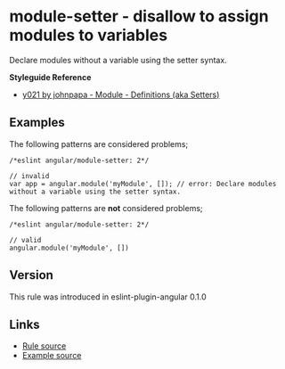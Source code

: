 <!-- WARNING: Generated documentation. Edit docs and examples in the rule and examples file ('rules/module-setter.js', 'examples/module-setter.js'). -->

# module-setter - disallow to assign modules to variables

Declare modules without a variable using the setter syntax.

**Styleguide Reference**

* [y021 by johnpapa - Module - Definitions (aka Setters)](https://github.com/johnpapa/angular-styleguide#style-y021)

## Examples

The following patterns are considered problems;

    /*eslint angular/module-setter: 2*/

    // invalid
    var app = angular.module('myModule', []); // error: Declare modules without a variable using the setter syntax.

The following patterns are **not** considered problems;

    /*eslint angular/module-setter: 2*/

    // valid
    angular.module('myModule', [])

## Version

This rule was introduced in eslint-plugin-angular 0.1.0

## Links

* [Rule source](../rules/module-setter.js)
* [Example source](../examples/module-setter.js)
